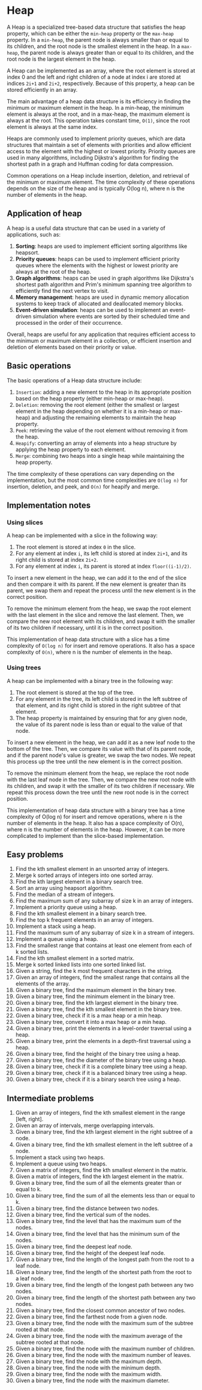 # Heap

A Heap is a specialized tree-based data structure that satisfies the heap property, 
which can be either the `min-heap` property or the `max-heap` property. In a `min-heap`, 
the parent node is always smaller than or equal to its children, and the root node 
is the smallest element in the heap. In a `max-heap`, the parent node is always greater 
than or equal to its children, and the root node is the largest element in the heap.

A Heap can be implemented as an array, where the root element is stored at index 0 and 
the left and right children of a node at index i are stored at indices `2i+1` and `2i+2`, 
respectively. Because of this property, a heap can be stored efficiently in an array.

The main advantage of a heap data structure is its efficiency in finding the minimum or 
maximum element in the heap. In a min-heap, the minimum element is always at the root, 
and in a max-heap, the maximum element is always at the root. This operation takes constant 
time, `O(1)`, since the root element is always at the same index.

Heaps are commonly used to implement priority queues, which are data structures that 
maintain a set of elements with priorities and allow efficient access to the element 
with the highest or lowest priority. Priority queues are used in many algorithms, 
including Dijkstra's algorithm for finding the shortest path in a graph and Huffman 
coding for data compression.

Common operations on a Heap include insertion, deletion, and retrieval of the minimum 
or maximum element. The time complexity of these operations depends on the size of the 
heap and is typically O(log n), where n is the number of elements in the heap.

## Application of heap

A heap is a useful data structure that can be used in a variety of applications, such as:

1. **Sorting**: heaps are used to implement efficient sorting algorithms like heapsort.
2. **Priority queues**: heaps can be used to implement efficient priority queues where the elements with the highest or lowest priority are always at the root of the heap.
3. **Graph algorithms**: heaps can be used in graph algorithms like Dijkstra's shortest path algorithm and Prim's minimum spanning tree algorithm to efficiently find the next vertex to visit.
4. **Memory management**: heaps are used in dynamic memory allocation systems to keep track of allocated and deallocated memory blocks.
5. **Event-driven simulation**: heaps can be used to implement an event-driven simulation where events are sorted by their scheduled time and processed in the order of their occurrence.

Overall, heaps are useful for any application that requires efficient access to the minimum or maximum element in a collection, or efficient insertion and deletion of elements based on their priority or value.

## Basic operations

The basic operations of a Heap data structure include:

1. `Insertion`: adding a new element to the heap in its appropriate position based on the heap property (either min-heap or max-heap).
2. `Deletion`: removing the root element (either the smallest or largest element in the heap depending on whether it is a min-heap or max-heap) and adjusting the remaining elements to maintain the heap property.
3. `Peek`: retrieving the value of the root element without removing it from the heap.
4. `Heapify`: converting an array of elements into a heap structure by applying the heap property to each element.
5. `Merge`: combining two heaps into a single heap while maintaining the heap property.

The time complexity of these operations can vary depending on the implementation, but the most 
common time complexities are `O(log n)` for insertion, deletion, and peek, and `O(n)` for heapify 
and merge.

## Implementation notes

### Using slices
A heap can be implemented with a slice in the following way:

1. The root element is stored at index `0` in the slice.
2. For any element at index `i`, its left child is stored at index `2i+1`, and its right child is stored at index `2i+2`.
3. For any element at index `i`, its parent is stored at index `floor((i-1)/2)`.

To insert a new element in the heap, we can add it to the end of the slice and then compare it with its parent. If the new element is greater than its parent, we swap them and repeat the process until the new element is in the correct position.

To remove the minimum element from the heap, we swap the root element with the last element in the slice and remove the last element. Then, we compare the new root element with its children, and swap it with the smaller of its two children if necessary, until it is in the correct position.

This implementation of heap data structure with a slice has a time complexity of `O(log n)` for insert and remove operations. It also has a space complexity of `O(n)`, where n is the number of elements in the heap.

### Using trees

A heap can be implemented with a binary tree in the following way:

1. The root element is stored at the top of the tree.
2. For any element in the tree, its left child is stored in the left subtree of that element, and its right child is stored in the right subtree of that element.
3. The heap property is maintained by ensuring that for any given node, the value of its parent node is less than or equal to the value of that node.

To insert a new element in the heap, we can add it as a new leaf node to the bottom of the tree. Then, we compare its value with that of its parent node, and if the parent node's value is greater, we swap the two nodes. We repeat this process up the tree until the new element is in the correct position.

To remove the minimum element from the heap, we replace the root node with the last leaf node in the tree. Then, we compare the new root node with its children, and swap it with the smaller of its two children if necessary. We repeat this process down the tree until the new root node is in the correct position.

This implementation of heap data structure with a binary tree has a time complexity of O(log n) for insert and remove operations, where n is the number of elements in the heap. It also has a space complexity of O(n), where n is the number of elements in the heap. However, it can be more complicated to implement than the slice-based implementation.

## Easy problems

1. Find the kth smallest element in an unsorted array of integers.
1. Merge k sorted arrays of integers into one sorted array.
1. Find the kth largest element in a binary search tree.
1. Sort an array using heapsort algorithm.
1. Find the median of a stream of integers.
1. Find the maximum sum of any subarray of size k in an array of integers.
1. Implement a priority queue using a heap.
1. Find the kth smallest element in a binary search tree.
1. Find the top k frequent elements in an array of integers.
1. Implement a stack using a heap.
1. Find the maximum sum of any subarray of size k in a stream of integers.
1. Implement a queue using a heap.
1. Find the smallest range that contains at least one element from each of k sorted lists.
1. Find the kth smallest element in a sorted matrix.
1. Merge k sorted linked lists into one sorted linked list.
1. Given a string, find the k most frequent characters in the string.
1. Given an array of integers, find the smallest range that contains all the elements of the array.
1. Given a binary tree, find the maximum element in the binary tree.
1. Given a binary tree, find the minimum element in the binary tree.
1. Given a binary tree, find the kth largest element in the binary tree.
1. Given a binary tree, find the kth smallest element in the binary tree.
1. Given a binary tree, check if it is a max heap or a min heap.
1. Given a binary tree, convert it into a max heap or a min heap.
1. Given a binary tree, print the elements in a level-order traversal using a heap.
1. Given a binary tree, print the elements in a depth-first traversal using a heap.
1. Given a binary tree, find the height of the binary tree using a heap.
1. Given a binary tree, find the diameter of the binary tree using a heap.
1. Given a binary tree, check if it is a complete binary tree using a heap.
1. Given a binary tree, check if it is a balanced binary tree using a heap.
1. Given a binary tree, check if it is a binary search tree using a heap.


## Intermediate problems

1. Given an array of integers, find the kth smallest element in the range [left, right].
1. Given an array of intervals, merge overlapping intervals.
1. Given a binary tree, find the kth largest element in the right subtree of a node.
1. Given a binary tree, find the kth smallest element in the left subtree of a node.
1. Implement a stack using two heaps.
1. Implement a queue using two heaps.
1. Given a matrix of integers, find the kth smallest element in the matrix.
1. Given a matrix of integers, find the kth largest element in the matrix.
1. Given a binary tree, find the sum of all the elements greater than or equal to k.
1. Given a binary tree, find the sum of all the elements less than or equal to k.
1. Given a binary tree, find the distance between two nodes.
1. Given a binary tree, find the vertical sum of the nodes.
1. Given a binary tree, find the level that has the maximum sum of the nodes.
1. Given a binary tree, find the level that has the minimum sum of the nodes.
1. Given a binary tree, find the deepest leaf node.
1. Given a binary tree, find the height of the deepest leaf node.
1. Given a binary tree, find the length of the longest path from the root to a leaf node.
1. Given a binary tree, find the length of the shortest path from the root to a leaf node.
1. Given a binary tree, find the length of the longest path between any two nodes.
1. Given a binary tree, find the length of the shortest path between any two nodes.
1. Given a binary tree, find the closest common ancestor of two nodes.
1. Given a binary tree, find the farthest node from a given node.
1. Given a binary tree, find the node with the maximum sum of the subtree rooted at that node.
1. Given a binary tree, find the node with the maximum average of the subtree rooted at that node.
1. Given a binary tree, find the node with the maximum number of children.
1. Given a binary tree, find the node with the maximum number of leaves.
1. Given a binary tree, find the node with the maximum depth.
1. Given a binary tree, find the node with the minimum depth.
1. Given a binary tree, find the node with the maximum width.
1. Given a binary tree, find the node with the maximum diameter.



